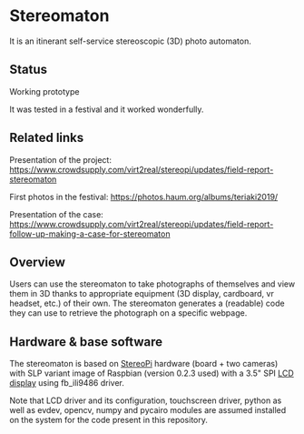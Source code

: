 # Stereomaton

It is an itinerant self-service stereoscopic (3D) photo automaton.

## Status

Working prototype

It was tested in a festival and it worked wonderfully.

## Related links

Presentation of the project: https://www.crowdsupply.com/virt2real/stereopi/updates/field-report-stereomaton

First photos in the festival: https://photos.haum.org/albums/teriaki2019/

Presentation of the case: https://www.crowdsupply.com/virt2real/stereopi/updates/field-report-follow-up-making-a-case-for-stereomaton

## Overview

Users can use the stereomaton to take photographs of themselves and view them in 3D thanks to appropriate equipment (3D display, cardboard, vr headset, etc.) of their own.
The stereomaton generates a (readable) code they can use to retrieve the photograph on a specific webpage.

## Hardware & base software

The stereomaton is based on [StereoPi](http://stereopi.com/) hardware (board + two cameras)
with SLP variant image of Raspbian (version 0.2.3 used)
with a 3.5" SPI [LCD display](http://www.lcdwiki.com/3.5inch_RPi_Display) using fb_ili9486 driver.

Note that LCD driver and its configuration, touchscreen driver, python as well as evdev, opencv, numpy and pycairo modules are assumed installed on the system for the code present in this repository.
